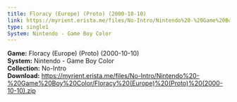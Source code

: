 ```yaml
---
title: Floracy (Europe) (Proto) (2000-10-10)
link: https://myrient.erista.me/files/No-Intro/Nintendo%20-%20Game%20Boy%20Color/Floracy%20(Europe)%20(Proto)%20(2000-10-10).zip
type: single1
System: Nintendo - Game Boy Color
---
```

<b>Game:</b> Floracy (Europe) (Proto) (2000-10-10)<br>
<b>System:</b> Nintendo - Game Boy Color<br>
<b>Collection:</b> No-Intro<br>
<b>Download:</b> https://myrient.erista.me/files/No-Intro/Nintendo%20-%20Game%20Boy%20Color/Floracy%20(Europe)%20(Proto)%20(2000-10-10).zip